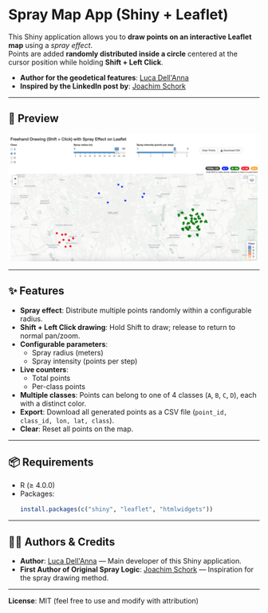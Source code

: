 # Spray Map App (Shiny + Leaflet)

This Shiny application allows you to **draw points on an interactive Leaflet map** using a *spray effect*.  
Points are added **randomly distributed inside a circle** centered at the cursor position while holding **Shift + Left Click**.

- **Author for the geodetical features**: [Luca Dell'Anna](https://www.linkedin.com/in/lucadellanna/)
- **Inspired by the LinkedIn post by**: [Joachim Schork](https://www.linkedin.com/in/joachim-schork)

---

## 📸 Preview
![Spray Map App Screenshot](screenshot.png)

---

## ✨ Features
- **Spray effect**: Distribute multiple points randomly within a configurable radius.
- **Shift + Left Click drawing**: Hold Shift to draw; release to return to normal pan/zoom.
- **Configurable parameters**:
  - Spray radius (meters)
  - Spray intensity (points per step)
- **Live counters**:
  - Total points
  - Per-class points
- **Multiple classes**: Points can belong to one of 4 classes (`A`, `B`, `C`, `D`), each with a distinct color.
- **Export**: Download all generated points as a CSV file (`point_id, class_id, lon, lat, class`).
- **Clear**: Reset all points on the map.

---

## 📦 Requirements
- R (≥ 4.0.0)
- Packages:
  ```r
  install.packages(c("shiny", "leaflet", "htmlwidgets"))
  ```

---

## 👨‍💻 **Authors & Credits**
- **Author**: [Luca Dell'Anna](https://www.linkedin.com/in/lucadellanna/) — Main developer of this Shiny application.
- **First Author of Original Spray Logic**: [Joachim Schork](https://www.linkedin.com/in/joachim-schork) — Inspiration for the spray drawing method.

---

**License**: MIT (feel free to use and modify with attribution)
